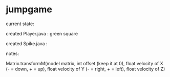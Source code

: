 # jumpgame

current state:

created Player.java : green square

created Spike.java : 



notes: 

Matrix.transformM(model matrix, 
int offset (keep it at 0), 
float velocity of X (- = down, + = up),
float velocity of Y (- = right, + = left),
float velocity of Z)
